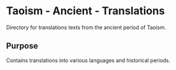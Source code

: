 # Taoism - Ancient - Translations

Directory for translations texts from the ancient period of Taoism.

## Purpose
Contains translations into various languages and historical periods.
